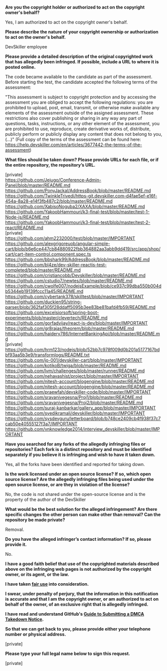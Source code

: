 **Are you the copyright holder or authorized to act on the copyright owner's behalf?**

Yes, I am authorized to act on the copyright owner's behalf.

**Please describe the nature of your copyright ownership or authorization to act on the owner's behalf.**

DevSkiller employee

**Please provide a detailed description of the original copyrighted work that has allegedly been infringed. If possible, include a URL to where it is posted online.**

The code became available to the candidate as part of the assessment. Before starting the test, the candidate accepted the following terms of the assessment:

"This assessment is subject to copyright protection and by accessing the assessment you are obliged to accept the following regulations:
you are prohibited to upload, post, email, transmit, or otherwise make available any elements of the assessment outside of the assigned assessment. These restrictions also cover publishing or sharing in any way any part of questions, tasks, instructions, or any other element of the assessment, you are prohibited to use, reproduce, create derivative works of, distribute, publicly perform or publicly display any content that does not belong to you,
(...)" (Full copy of the terms of the assessment can be found here: https://help.devskiller.com/en/articles/3677442-the-terms-of-the-assessment)

**What files should be taken down? Please provide URLs for each file, or if the entire repository, the repository’s URL.**

[private]  
https://github.com/Jejugo/Conference-Admin-Panel/blob/master/README.md  
https://github.com/PonyJackal/AddressBook/blob/master/README.md  
https://github.com/TwinkleTrivedi/https-git.devskiller.com-d4fae5ef-e16f-454a-8a28-e14f3fb487c2/blob/master/README.md  
https://github.com/XabisoNoguba2/XAXA/blob/master/README.md  
https://github.com/YakoobHammouri/k3-final-test/blob/master/test-1-Node-js/README.md  
https://github.com/YakoobHammouri/k3-final-test/blob/master/test-2-react/README.md  
[private]  
https://github.com/ahm2232000/test/blob/master/IMPORTANT  
https://github.com/alexgrigoreuob/angular-simple-cart/blob/b6e6ce447cb84880922fbb364882aa3abb9dd419/src/app/shop/cart/cart-item-control.component.spec.ts  
https://github.com/bbshark99/AddressBook/blob/master/README.md  
https://github.com/bl4ze/dev-skiller-reactjs-test-completed/blob/master/README.md  
https://github.com/cristiancobb/Devskiller/blob/master/README.md  
https://github.com/cstudio7/newtes/blob/master/README.md  
https://github.com/cwolfe007/nodejsExample/blob/ce937c99dba550b004db5344eb19139fccc11a45/README.md  
https://github.com/cybertank378/skilltest/blob/master/IMPORTANT  
https://github.com/duckien95/string-parser/blob/362faf305f28ddaff5095b3ee83be81bafd4fb59/README.md  
https://github.com/excelsiorsoft/spring-boot-experiments/blob/master/clevertech/README.md  
https://github.com/gorfadvijay/react-js-dev/blob/master/IMPORTANT  
https://github.com/gr8rajas/theorem/blob/master/README.md  
https://github.com/haidery786/InternetBankingApi/blob/master/README.md  
[private]  
https://github.com/hrm123/nodejs/blob/52bb7c978f009d0b201a5177167bdbf93aa5b3e9/transformlogs/README.txt  
https://github.com/jo-001/devskiller-cart/blob/master/IMPORTANT  
https://github.com/kotikoB/twiga/blob/master/README.md  
https://github.com/lvm/challenges/blob/master/runner/README.md  
https://github.com/nehavashist/project/blob/master/IMPORTANT  
https://github.com/nitesh-account/blogengine/blob/master/README.md  
https://github.com/nitesh-account/blogengine/blob/master/README.md  
https://github.com/praewfah/devskiller-code/blob/master/IMPORTANT  
https://github.com/sravanivegesna/Proj1/blob/master/README.md  
https://github.com/sravanivegesna/Proj2/blob/master/README.md  
https://github.com/suraj-kanbarkar/gallery_app/blob/master/IMPORTANT  
https://github.com/syedikramali/devskiller/blob/master/IMPORTANT  
https://github.com/sysdevguru/letterboard/blob/b748ce2409cb4f938f37c7cab50e40555127f3a7/IMPORTANT  
https://github.com/vnknowledge2014/interview_devskiller/blob/master/IMPORTANT  

**Have you searched for any forks of the allegedly infringing files or repositories? Each fork is a distinct repository and must be identified separately if you believe it is infringing and wish to have it taken down.**

Yes, all the forks have been identified and reported for taking down.

**Is the work licensed under an open source license? If so, which open source license? Are the allegedly infringing files being used under the open source license, or are they in violation of the license?**

No, the code is not shared under the open-source license and is the property of the author of the DevSkiller

**What would be the best solution for the alleged infringement? Are there specific changes the other person can make other than removal? Can the repository be made private?**

Removal.

**Do you have the alleged infringer’s contact information? If so, please provide it.**

No.

**I have a good faith belief that use of the copyrighted materials described above on the infringing web pages is not authorized by the copyright owner, or its agent, or the law.**

**I have taken <a href="https://www.lumendatabase.org/topics/22">fair use</a> into consideration.**

**I swear, under penalty of perjury, that the information in this notification is accurate and that I am the copyright owner, or am authorized to act on behalf of the owner, of an exclusive right that is allegedly infringed.**

**I have read and understand GitHub's <a href="https://docs.github.com/articles/guide-to-submitting-a-dmca-takedown-notice/">Guide to Submitting a DMCA Takedown Notice</a>.**

**So that we can get back to you, please provide either your telephone number or physical address.**

[private]

**Please type your full legal name below to sign this request.**

[private]
